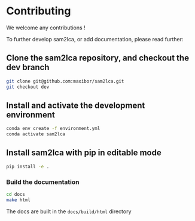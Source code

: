 # Contributing

We welcome any contributions !

To further develop sam2lca, or add documentation, please read further:

## Clone the sam2lca repository, and checkout the dev branch

```bash
git clone git@github.com:maxibor/sam2lca.git
git checkout dev
```

## Install and activate the development environment

```bash
conda env create -f environment.yml
conda activate sam2lca
```

## Install sam2lca with pip in editable mode

```bash
pip install -e .
```

### Build the documentation

```bash
cd docs
make html
```

The docs are built in the `docs/build/html` directory
